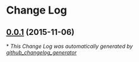 # Change Log

## [0.0.1](https://github.com/auth0/react-native-lock-ios/tree/0.0.1) (2015-11-06)


\* *This Change Log was automatically generated by [github_changelog_generator](https://github.com/skywinder/Github-Changelog-Generator)*